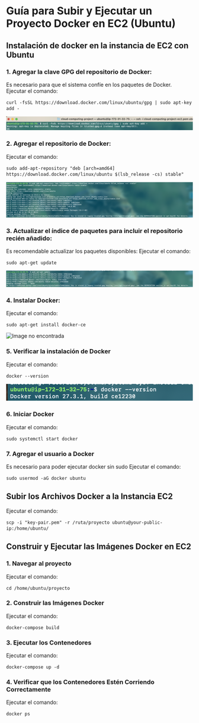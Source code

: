 # Guía para Subir y Ejecutar un Proyecto Docker en EC2 (Ubuntu)
## Instalación de docker en la instancia de EC2 con Ubuntu

### 1. Agregar la clave GPG del repositorio de Docker:
Es necesario para que el sistema confíe en los paquetes de Docker.  
Ejecutar el comando:

```
curl -fsSL https://download.docker.com/linux/ubuntu/gpg | sudo apt-key add -
```

![Image no encontrada](1.png)

### 2. Agregar el repositorio de Docker:

Ejecutar el comando:

```
sudo add-apt-repository "deb [arch=amd64] https://download.docker.com/linux/ubuntu $(lsb_release -cs) stable"
```

![Image no encontrada](2.png)

### 3. Actualizar el índice de paquetes para incluir el repositorio recién añadido:
Es recomendable actualizar los paquetes disponibles:
Ejecutar el comando:

```
sudo apt-get update
```

![Image no encontrada](3.png)

### 4. Instalar Docker:
Ejecutar el comando:

```
sudo apt-get install docker-ce
```

![Image no encontrada](4.png)

### 5. Verificar la instalación de Docker
Ejecutar el comando:

```
docker --version
```
![Image no encontrada](5.png)

### 6. Iniciar Docker
Ejecutar el comando:

```
sudo systemctl start docker
```

### 7. Agregar el usuario a Docker
Es necesario para poder ejecutar docker sin sudo
Ejecutar el comando:

```
sudo usermod -aG docker ubuntu
```

## Subir los Archivos Docker a la Instancia EC2

Ejecutar el comando:

```
scp -i "key-pair.pem" -r /ruta/proyecto ubuntu@your-public-ip:/home/ubuntu/
```

##  Construir y Ejecutar las Imágenes Docker en EC2

### 1. Navegar al proyecto
Ejecutar el comando:

```
cd /home/ubuntu/proyecto
```

### 2. Construir las Imágenes Docker
Ejecutar el comando:

```
docker-compose build
```

### 3. Ejecutar los Contenedores
Ejecutar el comando:

```
docker-compose up -d
```

### 4. Verificar que los Contenedores Estén Corriendo Correctamente
Ejecutar el comando:

```
docker ps
```